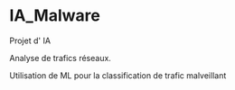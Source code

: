 # IA_Malware
Projet d' IA

Analyse de trafics réseaux. 

Utilisation de ML pour la classification de trafic malveillant 
